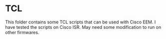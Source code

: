 # TCL
This folder contains some TCL scripts that can be used with Cisco EEM.
I have tested the scripts on Cisco ISR. May need some modification to run on other firmwares.



